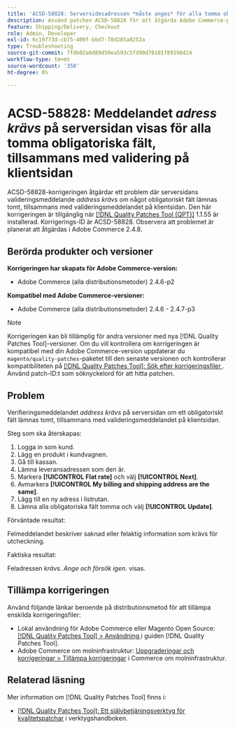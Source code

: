 ```yaml
---
title: 'ACSD-58828: Serversidesadressen *måste anges* för alla tomma obligatoriska fält, tillsammans med validering på klientsidan'
description: Använd patchen ACSD-58828 för att åtgärda Adobe Commerce-problemet där valideringsmeddelandet *address krävs* på serversidan visas om något obligatoriskt fält lämnas tomt, tillsammans med valideringsmeddelandet på klientsidan.
feature: Shipping/Delivery, Checkout
role: Admin, Developer
exl-id: 6c19773d-cb75-409f-bbd7-78d285a0252a
type: Troubleshooting
source-git-commit: 7fdb02a6d89d50ea593c5fd99d78101f89198424
workflow-type: tm+mt
source-wordcount: '358'
ht-degree: 0%

---
```


# ACSD-58828: Meddelandet *adress krävs* på serversidan visas för alla tomma obligatoriska fält, tillsammans med validering på klientsidan

ACSD-58828-korrigeringen åtgärdar ett problem där serversidans valideringsmeddelande *address krävs* om något obligatoriskt fält lämnas tomt, tillsammans med valideringsmeddelandet på klientsidan. Den här korrigeringen är tillgänglig när [[!DNL Quality Patches Tool (QPT)]](/help/tools/quality-patches-tool/quality-patches-tool-to-self-serve-quality-patches.md) 1.1.55 är installerad. Korrigerings-ID är ACSD-58828. Observera att problemet är planerat att åtgärdas i Adobe Commerce 2.4.8.

## Berörda produkter och versioner

**Korrigeringen har skapats för Adobe Commerce-version:**
* Adobe Commerce (alla distributionsmetoder) 2.4.6-p2

**Kompatibel med Adobe Commerce-versioner:**
* Adobe Commerce (alla distributionsmetoder) 2.4.6 - 2.4.7-p3

>[!NOTE]
>
>Korrigeringen kan bli tillämplig för andra versioner med nya [!DNL Quality Patches Tool]-versioner. Om du vill kontrollera om korrigeringen är kompatibel med din Adobe Commerce-version uppdaterar du `magento/quality-patches`-paketet till den senaste versionen och kontrollerar kompatibiliteten på [[!DNL Quality Patches Tool]: Sök efter korrigeringsfiler ](https://experienceleague.adobe.com/tools/commerce-quality-patches/index.html?lang=sv-SE). Använd patch-ID:t som söknyckelord för att hitta patchen.

## Problem

Verifieringsmeddelandet *address krävs* på serversidan om ett obligatoriskt fält lämnas tomt, tillsammans med valideringsmeddelandet på klientsidan.

Steg som ska återskapas:

1. Logga in som kund.
1. Lägg en produkt i kundvagnen.
1. Gå till kassan.
1. Lämna leveransadressen som den är.
1. Markera **[!UICONTROL Flat rate]** och välj **[!UICONTROL Next]**.
1. Avmarkera **[!UICONTROL My billing and shipping address are the same]**.
1. Lägg till en ny adress i listrutan.
1. Lämna alla obligatoriska fält tomma och välj **[!UICONTROL Update]**.

Förväntade resultat:

Felmeddelandet beskriver saknad eller felaktig information som krävs för utcheckning.

Faktiska resultat:

Feladressen *krävs. Ange och försök igen.* visas.

## Tillämpa korrigeringen

Använd följande länkar beroende på distributionsmetod för att tillämpa enskilda korrigeringsfiler:

* Lokal användning för Adobe Commerce eller Magento Open Source: [[!DNL Quality Patches Tool] > Användning ](/help/tools/quality-patches-tool/usage.md) i guiden [!DNL Quality Patches Tool].
* Adobe Commerce om molninfrastruktur: [Uppgraderingar och korrigeringar > Tillämpa korrigeringar](https://experienceleague.adobe.com/docs/commerce-cloud-service/user-guide/develop/upgrade/apply-patches.html?lang=sv-SE) i Commerce om molninfrastruktur.

## Relaterad läsning

Mer information om [!DNL Quality Patches Tool] finns i:

* [[!DNL Quality Patches Tool]: Ett självbetjäningsverktyg för kvalitetspatchar](/help/tools/quality-patches-tool/quality-patches-tool-to-self-serve-quality-patches.md) i verktygshandboken.
